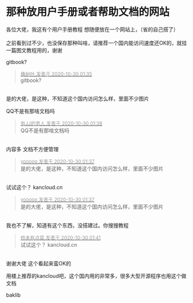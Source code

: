 # 那种放用户手册或者帮助文档的网站


各位大佬，我这有个用户手册教程 想随便放在一个网站上，（省的自己搭了）<br />
<br />
之前看到过不少，也没保存那种叫啥，请推荐一个国内能访问速度还OK的，就挂一篇图文教程用的，谢谢

gitbook?

<div class="quote"><blockquote><font size="2"><a href="https://www.hostloc.com/forum.php?mod=redirect&amp;goto=findpost&amp;pid=9373060&amp;ptid=760069" target="_blank"><font color="#999999">橡树叶 发表于 2020-10-30 01:35</font></a></font><br />
gitbook?</blockquote></div><br />
是的大佬，是这种，不知道这个国内访问怎么样，里面不少图片

QQ不是有那啥文档吗&nbsp;&nbsp;

<div class="quote"><blockquote><font size="2"><a href="https://www.hostloc.com/forum.php?mod=redirect&amp;goto=findpost&amp;pid=9373069&amp;ptid=760069" target="_blank"><font color="#999999">有JJ的男人 发表于 2020-10-30 01:38</font></a></font><br />
QQ不是有那啥文档吗</blockquote></div><br />
内容多 文档不方便管理

<div class="quote"><blockquote><font size="2"><a href="https://www.hostloc.com/forum.php?mod=redirect&amp;goto=findpost&amp;pid=9373066&amp;ptid=760069" target="_blank"><font color="#999999">yooooo 发表于 2020-10-30 01:37</font></a></font><br />
是的大佬，是这种，不知道这个国内访问怎么样，里面不少图片</blockquote></div><br />
试试这个？ kancloud.cn<img id="aimg_sysFi" onclick="zoom(this, this.src, 0, 0, 0)" class="zoom" src="https://cdn.jsdelivr.net/gh/hishis/forum-master/public/images/patch.gif" onmouseover="img_onmouseoverfunc(this)" onload="thumbImg(this)" border="0" alt="" />

<div class="quote"><blockquote><font size="2"><a href="https://www.hostloc.com/forum.php?mod=redirect&amp;goto=findpost&amp;pid=9373066&amp;ptid=760069" target="_blank"><font color="#999999">yooooo 发表于 2020-10-30 01:37</font></a></font><br />
是的大佬，是这种，不知道这个国内访问怎么样，里面不少图片</blockquote></div><br />
我也不了解，知道有这个东西，没搭建过。你搜搜教程

<div class="quote"><blockquote><font size="2"><a href="https://www.hostloc.com/forum.php?mod=redirect&amp;goto=findpost&amp;pid=9373075&amp;ptid=760069" target="_blank"><font color="#999999">桥本有点菜 发表于 2020-10-30 01:41</font></a></font><br />
试试这个？ kancloud.cn</blockquote></div><br />
谢谢大佬 这个看起来蛮OK的<br />


用楼上推荐的kancloud吧，这个国内用的非常多，很多大型开源程序也用这个做文档

baklib
